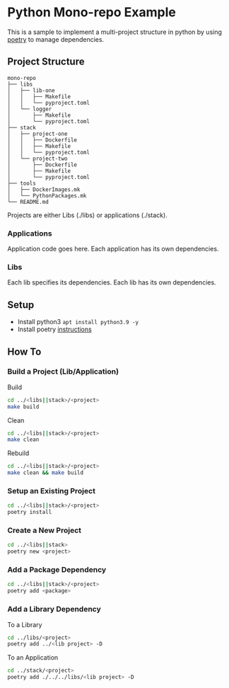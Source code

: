 # Python Mono-repo Example
This is a sample to implement a multi-project structure in python by using [poetry](https://medium.com/analytics-vidhya/poetry-finally-an-all-in-one-tool-to-manage-python-packages-3c4d2538e828) to manage dependencies.

## Project Structure
```
mono-repo
├── libs
│   ├── lib-one
│   │   ├── Makefile
│   │   └── pyproject.toml
│   └── logger
│       ├── Makefile
│       └── pyproject.toml
├── stack
│   ├── project-one
│   │   ├── Dockerfile
│   │   ├── Makefile
│   │   └── pyproject.toml
│   └── project-two
│       ├── Dockerfile
│       ├── Makefile
│       └── pyproject.toml
├── tools
│   ├── DockerImages.mk
│   └── PythonPackages.mk
└── README.md
```

Projects are either Libs (./libs) or applications (./stack).

### Applications
Application code goes here. Each application has its own dependencies.

### Libs
Each lib specifies its dependencies. Each lib has its own dependencies.  

## Setup
- Install python3 `apt install python3.9 -y`
- Install poetry [instructions](https://python-poetry.org/docs/#installation)

## How To
### Build a Project (Lib/Application)
Build
```bash
cd ../<libs||stack>/<project>
make build
``` 
Clean
```bash
cd ../<libs||stack>/<project>
make clean
``` 
Rebuild
```bash
cd ../<libs||stack>/<project>
make clean && make build
``` 

### Setup an Existing Project
```bash
cd ../<libs||stack>/<project>
poetry install
``` 

### Create a New Project
```bash
cd ../<libs||stack>
poetry new <project>
```

### Add a Package Dependency 
```bash
cd ../<libs||stack>/<project>
poetry add <package>
```

### Add a Library Dependency 
To a Library
```bash
cd ../libs/<project>
poetry add ../<lib project> -D
```
To an Application
```bash
cd ../stack/<project>
poetry add ./../../libs/<lib project> -D
```
